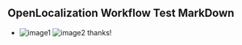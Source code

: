 ## OpenLocalization Workflow Test MarkDown
* ![image1](.\1295697d-63fc-4218-903d-35d46279e4ce.png)   ![image2](.\7366ba8c-4234-42b0-8fc3-a65962e50403.png) 
thanks!